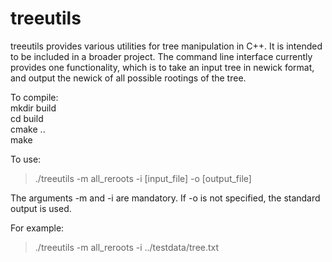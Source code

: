 # treeutils

treeutils provides various utilities for tree manipulation in C++.  It is intended to be included in a broader project.  The command line interface currently provides one functionality, which is to take an input tree in newick format, and output the newick of all possible rootings of the tree.

To compile:\
mkdir build\
cd build\
cmake ..\
make

To use:
> ./treeutils -m all_reroots -i [input_file] -o [output_file]

The arguments -m and -i are mandatory.  If -o is not specified, the standard output is used.

For example:
> ./treeutils -m all_reroots -i ../testdata/tree.txt
